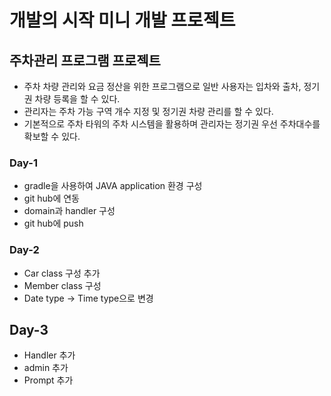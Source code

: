 # 개발의 시작 미니 개발 프로젝트

## 주차관리 프로그램 프로젝트

- 주차 차량 관리와 요금 정산을 위한 프로그램으로 일반 사용자는 입차와 출차, 정기권 차량 등록을 할 수 있다.
- 관리자는 주차 가능 구역 개수 지정 및 정기권 차량 관리를 할 수 있다.
- 기본적으로 주차 타워의 주차 시스템을 활용하며 관리자는 정기권 우선 주차대수를 확보할 수 있다.

### Day-1

- gradle을 사용하여 JAVA application 환경 구성
- git hub에 연동
- domain과 handler 구성
- git hub에 push

### Day-2

- Car class 구성 추가
- Member class 구성
- Date type -> Time type으로 변경

## Day-3

- Handler 추가
- admin 추가
- Prompt 추가

